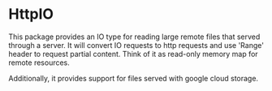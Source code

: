 # HttpIO

This package provides an IO type for reading large remote files that served through a server.
It will convert IO requests to http requests and use 'Range' header to request partial
content. Think of it as read-only memory map for remote resources.

Additionally, it provides support for files served with google cloud storage.
